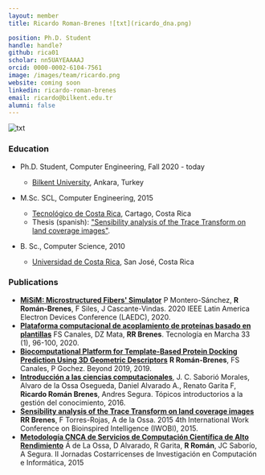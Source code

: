 ```yaml
---
layout: member
title: Ricardo Roman-Brenes ![txt](ricardo_dna.png)

position: Ph.D. Student
handle: handle?
github: rica01
scholar: nn5UAYEAAAAJ
orcid: 0000-0002-6104-7561
image: /images/team/ricardo.png
website: coming soon
linkedin: ricardo-roman-brenes
email: ricardo@bilkent.edu.tr
alumni: false
---
```

![txt](ricardo_dna.png)
### Education

- Ph.D. Student, Computer Engineering, Fall 2020 - today
  - [Bilkent University](http://www.cs.bilkent.edu.tr/), Ankara, Turkey
  
- M.Sc. SCL, Computer Engineering, 2015
  - [Tecnológico de Costa Rica](http://tec.ac.cr/), Cartago, Costa Rica 
  - Thesis (spanish): ["Sensibility analysis of the Trace Transform on land coverage images"](https://repositoriotec.tec.ac.cr/handle/2238/6687).
  
- B. Sc., Computer Science, 2010 
  - [Universidad de Costa Rica](https://www.ecci.ucr.ac.cr/), San José, Costa Rica

### Publications

- [**MiSiM: Microstructured Fibers' Simulator**]() P Montero-Sánchez, **R Román-Brenes**, F Siles, J Cascante-Vindas. 2020 IEEE Latin America Electron Devices Conference (LAEDC), 2020.
- [**Plataforma computacional de acoplamiento de proteínas basado en plantillas**]() FS Canales, DZ Mata, **RR Brenes**. Tecnología en Marcha 33 (1), 96-100, 2020.
- [**Biocomputational Platform for Template-Based Protein Docking Prediction Using 3D Geometric Descriptors**]() **R Román-Brenes**, FS Canales, P Gochez. Beyond 2019, 2019.
- [**Introducción a las ciencias computacionales**](), J. C. Saborió Morales,  Alvaro de la Ossa Osegueda, Daniel Alvarado A., Renato Garita F, **Ricardo Román Brenes**, Andres Segura. Tópicos introductorios a la gestión del conocimiento, 2016.
- [**Sensibility analysis of the Trace Transform on land coverage images**]() **RR Brenes**, F Torres-Rojas, A de la Ossa. 2015 4th International Work Conference on Bioinspired Intelligence (IWOBI), 2015.
- [**Metodología CNCA de Servicios de Computación Científica de Alto Rendimiento**]() Á de La Ossa, D Alvarado, R Garita, **R Román**, JC Saborío, A Segura. II Jornadas Costarricenses de Investigación en Computación e Informática, 2015


